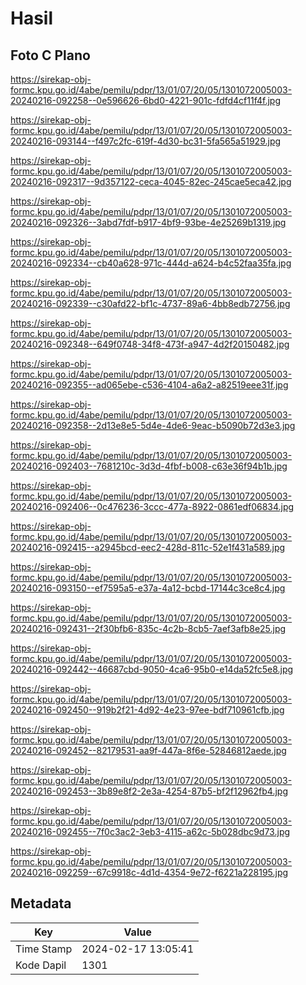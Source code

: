 # Hasil

## Foto C Plano

https://sirekap-obj-formc.kpu.go.id/4abe/pemilu/pdpr/13/01/07/20/05/1301072005003-20240216-092258--0e596626-6bd0-4221-901c-fdfd4cf11f4f.jpg

https://sirekap-obj-formc.kpu.go.id/4abe/pemilu/pdpr/13/01/07/20/05/1301072005003-20240216-093144--f497c2fc-619f-4d30-bc31-5fa565a51929.jpg

https://sirekap-obj-formc.kpu.go.id/4abe/pemilu/pdpr/13/01/07/20/05/1301072005003-20240216-092317--9d357122-ceca-4045-82ec-245cae5eca42.jpg

https://sirekap-obj-formc.kpu.go.id/4abe/pemilu/pdpr/13/01/07/20/05/1301072005003-20240216-092326--3abd7fdf-b917-4bf9-93be-4e25269b1319.jpg

https://sirekap-obj-formc.kpu.go.id/4abe/pemilu/pdpr/13/01/07/20/05/1301072005003-20240216-092334--cb40a628-971c-444d-a624-b4c52faa35fa.jpg

https://sirekap-obj-formc.kpu.go.id/4abe/pemilu/pdpr/13/01/07/20/05/1301072005003-20240216-092339--c30afd22-bf1c-4737-89a6-4bb8edb72756.jpg

https://sirekap-obj-formc.kpu.go.id/4abe/pemilu/pdpr/13/01/07/20/05/1301072005003-20240216-092348--649f0748-34f8-473f-a947-4d2f20150482.jpg

https://sirekap-obj-formc.kpu.go.id/4abe/pemilu/pdpr/13/01/07/20/05/1301072005003-20240216-092355--ad065ebe-c536-4104-a6a2-a82519eee31f.jpg

https://sirekap-obj-formc.kpu.go.id/4abe/pemilu/pdpr/13/01/07/20/05/1301072005003-20240216-092358--2d13e8e5-5d4e-4de6-9eac-b5090b72d3e3.jpg

https://sirekap-obj-formc.kpu.go.id/4abe/pemilu/pdpr/13/01/07/20/05/1301072005003-20240216-092403--7681210c-3d3d-4fbf-b008-c63e36f94b1b.jpg

https://sirekap-obj-formc.kpu.go.id/4abe/pemilu/pdpr/13/01/07/20/05/1301072005003-20240216-092406--0c476236-3ccc-477a-8922-0861edf06834.jpg

https://sirekap-obj-formc.kpu.go.id/4abe/pemilu/pdpr/13/01/07/20/05/1301072005003-20240216-092415--a2945bcd-eec2-428d-811c-52e1f431a589.jpg

https://sirekap-obj-formc.kpu.go.id/4abe/pemilu/pdpr/13/01/07/20/05/1301072005003-20240216-093150--ef7595a5-e37a-4a12-bcbd-17144c3ce8c4.jpg

https://sirekap-obj-formc.kpu.go.id/4abe/pemilu/pdpr/13/01/07/20/05/1301072005003-20240216-092431--2f30bfb6-835c-4c2b-8cb5-7aef3afb8e25.jpg

https://sirekap-obj-formc.kpu.go.id/4abe/pemilu/pdpr/13/01/07/20/05/1301072005003-20240216-092442--46687cbd-9050-4ca6-95b0-e14da52fc5e8.jpg

https://sirekap-obj-formc.kpu.go.id/4abe/pemilu/pdpr/13/01/07/20/05/1301072005003-20240216-092450--919b2f21-4d92-4e23-97ee-bdf710961cfb.jpg

https://sirekap-obj-formc.kpu.go.id/4abe/pemilu/pdpr/13/01/07/20/05/1301072005003-20240216-092452--82179531-aa9f-447a-8f6e-52846812aede.jpg

https://sirekap-obj-formc.kpu.go.id/4abe/pemilu/pdpr/13/01/07/20/05/1301072005003-20240216-092453--3b89e8f2-2e3a-4254-87b5-bf2f12962fb4.jpg

https://sirekap-obj-formc.kpu.go.id/4abe/pemilu/pdpr/13/01/07/20/05/1301072005003-20240216-092455--7f0c3ac2-3eb3-4115-a62c-5b028dbc9d73.jpg

https://sirekap-obj-formc.kpu.go.id/4abe/pemilu/pdpr/13/01/07/20/05/1301072005003-20240216-092259--67c9918c-4d1d-4354-9e72-f6221a228195.jpg


## Metadata

| Key        | Value               |
| ---------- | ------------------- |
| Time Stamp | 2024-02-17 13:05:41 |
| Kode Dapil | 1301                |



